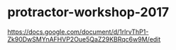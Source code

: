 # protractor-workshop-2017
https://docs.google.com/document/d/1rlrvThP1-Zk90DwSMYnAFHVP2Oue5QaZ29KBRqc6w9M/edit
